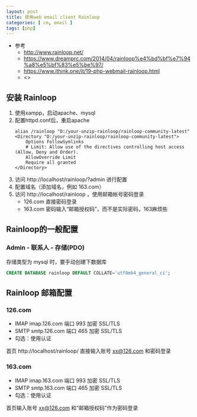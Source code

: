 ```yaml
---
layout: post
title: 使用web email client Rainloop
categories: [ cm, email ]
tags: [php]
---
```


* 参考
  * <http://www.rainloop.net/>
  * <https://www.dreamprc.com/2014/04/rainloop%e4%bd%bf%e7%94%a8%e5%bf%83%e5%be%97/>
  * <https://www.ithink.one/it/19-php-webmail-rainloop.html>
  * <>


## 安装 Rainloop

1. 使用xampp，启动apache、mysql
2. 配置httpd.conf后，重启apache
    ~~~
    alias /rainloop "D:/your-unzip-rainloop/rainloop-community-latest"
    <Directory "D:/your-unzip-rainloop/rainloop-community-latest">
        Options FollowSymlinks
        # Limit: Allow use of the directives controlling host access (Allow, Deny and Order).
        AllowOverride Limit
        Require all granted
    </Directory>
    ~~~
3. 访问 http://localhost/rainloop/?admin 进行配置
4. 配置域名（添加域名，例如 163.com）
5. 访问 http://localhost/rainloop ，使用邮箱帐号密码登录
    * 126.com 直接密码登录
    * 163.com 密码输入“邮箱授权码”，而不是实际密码，163麻烦些

## Rainloop的一般配置


### Admin - 联系人 - 存储(PDO)

存储类型为 mysql 时，要手动创建下数据库

~~~ sql
CREATE DATABASE rainloop DEFAULT COLLATE='utf8mb4_general_ci';
~~~



## Rainloop 邮箱配置

### 126.com

* IMAP
  imap.126.com
  端口 993
  加密 SSL/TLS
* SMTP
  smtp.126.com
  端口 465
  加密 SSL/TLS
* 勾选：使用认证

首页 http://localhost/rainloop/ 直接输入账号 xx@126.com 和密码登录


### 163.com

* IMAP
  imap.163.com
  端口 993
  加密 SSL/TLS
* SMTP
  smtp.163.com
  端口 465
  加密 SSL/TLS
* 勾选：使用认证


首页输入账号 xx@126.com 和“邮箱授权码”作为密码登录




